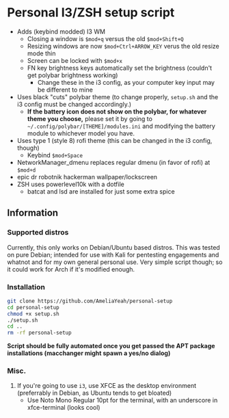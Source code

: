 # Personal I3/ZSH setup script
* Adds (keybind modded) I3 WM
	* Closing a window is `$mod+q` versus the old `$mod+Shift+Q`
	* Resizing windows are now `$mod+Ctrl+ARROW_KEY` verus the old resize mode thin
	* Screen can be locked with `$mod+x`
	* FN key brightness keys automatically set the brightness (couldn't get polybar brightness working)
		* Change these in the i3 config, as your computer key input may be different to mine
* Uses black "cuts" polybar theme (to change properly, `setup.sh` and the i3 config must be changed accordingly.)
	* **If the battery icon does not show on the polybar, for whatever theme you choose,** please set it by going to `~/.config/polybar/[THEME]/modules.ini` and modifying the battery module to whichever model you have.
* Uses type 1 (style 8) rofi theme (this can be changed in the i3 config, though)
	* Keybind `$mod+Space`
* NetworkManager_dmenu replaces regular dmenu (in favor of rofi) at `$mod+d`
* epic dr robotnik hackerman wallpaper/lockscreen
* ZSH uses powerlevel10k with a dotfile
	* batcat and lsd are installed for just some extra spice

## Information

### Supported distros
Currently, this only works on Debian/Ubuntu based distros. This was tested on pure Debian; intended for use with Kali for pentesting engagements and whatnot and for my own general personal use. Very simple script though; so it could work for Arch if it's modified enough.

### Installation
```bash
git clone https://github.com/AmeliaYeah/personal-setup
cd personal-setup
chmod +x setup.sh
./setup.sh
cd ..
rm -rf personal-setup
```
**Script should be fully automated once you get passed the APT package installations (macchanger might spawn a yes/no dialog)**

### Misc.
1. If you're going to use `i3`, use XFCE as the desktop environment (preferrably in Debian, as Ubuntu tends to get bloated)
	* Use Noto Mono Regular 10pt for the terminal, with an underscore in xfce-terminal (looks cool)